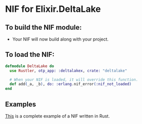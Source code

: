 # NIF for Elixir.DeltaLake

## To build the NIF module:

- Your NIF will now build along with your project.

## To load the NIF:

```elixir
defmodule DeltaLake do
  use Rustler, otp_app: :deltalakex, crate: "deltalake"

  # When your NIF is loaded, it will override this function.
  def add(_a, _b), do: :erlang.nif_error(:nif_not_loaded)
end
```

## Examples

[This](https://github.com/rusterlium/NifIo) is a complete example of a NIF written in Rust.
